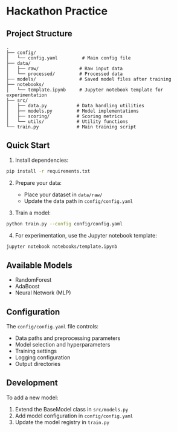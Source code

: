 # Hackathon Practice

## Project Structure

```
.
├── config/
│   └── config.yaml         # Main config file
├── data/
│   ├── raw/               # Raw input data
│   └── processed/         # Processed data
├── models/                # Saved model files after training
├── notebooks/            
│   └── template.ipynb     # Jupyter notebook template for experimentation
├── src/
│   ├── data.py           # Data handling utilities
│   ├── models.py         # Model implementations
│   ├── scoring/          # Scoring metrics
│   └── utils/            # Utility functions
└── train.py              # Main training script
```

## Quick Start

1. Install dependencies:
```bash
pip install -r requirements.txt
```

2. Prepare your data:
   - Place your dataset in `data/raw/`
   - Update the data path in `config/config.yaml`

3. Train a model:
```bash
python train.py --config config/config.yaml
```

4. For experimentation, use the Jupyter notebook template:
```bash
jupyter notebook notebooks/template.ipynb
```

## Available Models

- RandomForest
- AdaBoost
- Neural Network (MLP)

## Configuration

The `config/config.yaml` file controls:
- Data paths and preprocessing parameters
- Model selection and hyperparameters
- Training settings
- Logging configuration
- Output directories

## Development

To add a new model:

1. Extend the BaseModel class in `src/models.py`
2. Add model configuration in `config/config.yaml`
3. Update the model registry in `train.py`
